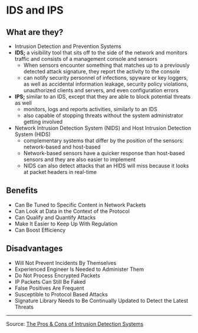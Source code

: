 # **IDS and IPS**
## **What are they?**
- Intrusion Detection and Prevention Systems
- **IDS;** a visibility tool that sits off to the side of the network and monitors traffic and consists of a management console and sensors
  - When sensors encounter something that matches up to a previously detected attack signature, they report the activity to the console
  - can notify security personnel of infections, spyware or key loggers, as well as accidental information leakage, security policy violations, unauthorized clients and servers, and even configuration errors
- **IPS;** similar to an IDS, except that they are able to block potential threats as well
  - monitors, logs and reports activities, similarly to an IDS
  - also capable of stopping threats without the system administrator getting involved
- Network Intrusion Detection System (NIDS) and Host Intrusion Detection System (HIDS)
  - complementary systems that differ by the position of the sensors: network-based and host-based
  - Network-based sensors have a quicker response than host-based sensors and they are also easier to implement
  - NIDS can also detect attacks that an HIDS will miss because it looks at packet headers in real-time
## **Benefits**
- Can Be Tuned to Specific Content in Network Packets
- Can Look at Data in the Context of the Protocol
- Can Qualify and Quantify Attacks
- Make It Easier to Keep Up With Regulation
- Can Boost Efficiency
## **Disadvantages**
- Will Not Prevent Incidents By Themselves
- Experienced Engineer Is Needed to Administer Them
- Do Not Process Encrypted Packets
- IP Packets Can Still Be Faked
- False Positives Are Frequent
- Susceptible to Protocol Based Attacks
- Signature Library Needs to Be Continually Updated to Detect the Latest Threats
---
Source: [The Pros & Cons of Intrusion Detection Systems](https://www.rapid7.com/blog/post/2017/01/11/the-pros-cons-of-intrusion-detection-systems/)